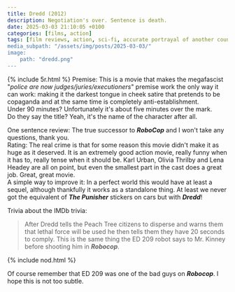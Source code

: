 ```yaml
---
title: Dredd (2012)
description: Negotiation's over. Sentence is death.
date: 2025-03-03 21:10:05 +0100
categories: [films, action]
tags: [film reviews, action, sci-fi, accurate portrayal of another country, altered states, wrong place wrong face, pretty metal, let's shoot our way out, RRRRR, they say the title]
media_subpath: "/assets/img/posts/2025-03-03/"
image:
    path: "dredd.png"
---
```

{% include 5r.html %}
<span class="reviewsection">Premise:</span> This is a movie that makes the megafascist "*police are now judges/juries/executioners*" premise work the only way it can work: making it the darkest tongue in cheek satire that pretends to be copaganda and at the same time is completely anti-establishment.<br/>
<span class="reviewsection">Under 90 minutes?</span> Unfortunately it's about five minutes over the mark.<br/>
<span class="reviewsection">Do they say the title?</span> Yeah, it's the name of the character after all.

<span class="reviewsection">One sentence review:</span> The true successor to ***RoboCop*** and I won't take any questions, thank you.<br/>
<span class="reviewsection">Rating:</span> The real crime is that for some reason this movie didn't make it as huge as it deserved. It is an extremely good action movie, really funny when it has to, really tense when it should be. Karl Urban, Olivia Thrilby and Lena Headey are all on point, but even the smallest part in the cast does a great job. Great, great movie.<br/>
<span class="reviewsection">A simple way to improve it:</span> In a perfect world this would have at least a sequel, although thankfully it works as a standalone thing. At least we never got the equivalent of ***The Punisher*** stickers on cars but with ***Dredd***!

<span class="reviewsection">Trivia about the IMDb trivia:</span>
> After Dredd tells the Peach Tree citizens to disperse and warns them that lethal force will be used he then tells them they have 20 seconds to comply. This is the same thing the ED 209 robot says to Mr. Kinney before shooting him in ***Robocop***.

{% include nod.html %}

Of course remember that ED 209 was one of the bad guys on ***Robocop***. I hope this is not too subtle.